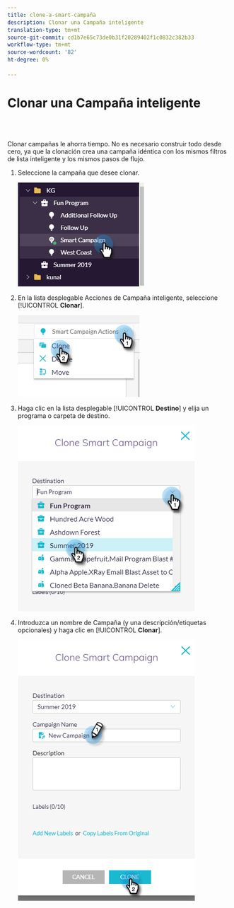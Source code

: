 ```yaml
---
title: clone-a-smart-campaña
description: Clonar una Campaña inteligente
translation-type: tm+mt
source-git-commit: cd1b7e65c73de0b31f20289402f1c0832c382b33
workflow-type: tm+mt
source-wordcount: '82'
ht-degree: 0%

---
```



# Clonar una Campaña inteligente

<br> 

Clonar campañas le ahorra tiempo. No es necesario construir todo desde cero, ya que la clonación crea una campaña idéntica con los mismos filtros de lista inteligente y los mismos pasos de flujo.

1. Seleccione la campaña que desee clonar.

   ![Imagen uno](/help/sky/assets/smart-campaigns/clone-a-smart-campaign/clone-a-smart-campaign-1.png)

1. En la lista desplegable Acciones de Campaña inteligente, seleccione [!UICONTROL **Clonar**].

   ![Imagen dos](/help/sky/assets/smart-campaigns/clone-a-smart-campaign/clone-a-smart-campaign-2.png)

1. Haga clic en la lista desplegable [!UICONTROL **Destino**] y elija un programa o carpeta de destino.

   ![Imagen tres](/help/sky/assets/smart-campaigns/clone-a-smart-campaign/clone-a-smart-campaign-3.png)

1. Introduzca un nombre de Campaña (y una descripción/etiquetas opcionales) y haga clic en [!UICONTROL **Clonar**].

   ![Imagen Cuatro](/help/sky/assets/smart-campaigns/clone-a-smart-campaign/clone-a-smart-campaign-4.png)
